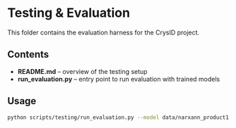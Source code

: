 # Testing & Evaluation

This folder contains the evaluation harness for the CrysID project.

## Contents
- **README.md** – overview of the testing setup
- **run_evaluation.py** – entry point to run evaluation with trained models

## Usage
```bash
python scripts/testing/run_evaluation.py --model data/narxann_product1.pth
```
